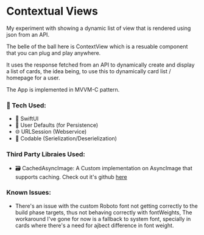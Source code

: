 # Contextual Views

My experiment with showing a dynamic list of view that is rendered using json from an API.

The belle of the ball here is ContextView which is a resuable component that you can plug and play anywhere.

It uses the response fetched from an API to dynamically create and display a list of cards, the idea being, to use this to dynamically card list / homepage for a user.

The App is implemented in MVVM-C pattern.

### 🍎 Tech Used:

- 🍎 SwiftUI
- 💾 User Defaults (for Persistence)
- 🌐 URLSession (Webservice)
- 📜 Codable (Serielization/Deserielization)

### Third Party Libraies Used:

- 🗃️ CachedAsyncImage: A Custom implementation on AsyncImage that supports caching. Check out it's github <a href="https://github.com/lorenzofiamingo/SwiftUI-CachedAsyncImage">here</a>

### Known Issues:

- There's an issue with the custom Roboto font not getting correctly to the build phase targets, thus not behaving correctly with fontWeights, The workaround I've gone for now is a fallback to system font, specially in cards where there's a need for ajbect difference in font weight.
